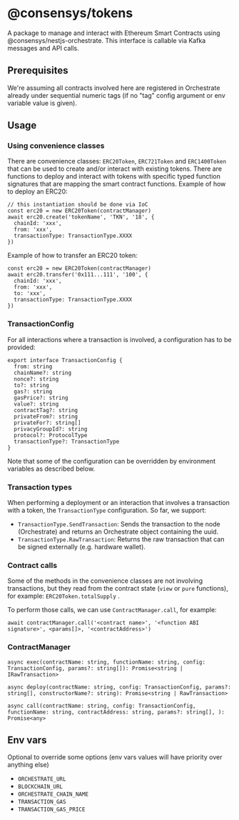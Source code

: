 # @consensys/tokens

A package to manage and interact with Ethereum Smart Contracts using @consensys/nestjs-orchestrate. This interface is callable via Kafka messages and API calls.

## Prerequisites

We're assuming all contracts involved here are registered in Orchestrate already under sequential numeric tags (if no "tag" config argument or env variable value is given).

## Usage

### Using convenience classes

There are convenience classes: `ERC20Token`, `ERC721Token` and `ERC1400Token` that can be used to create and/or interact with existing tokens. There are functions to deploy and interact with tokens with specific typed function signatures that are mapping the smart contract functions.
Example of how to deploy an ERC20:


```
// this instantiation should be done via IoC
const erc20 = new ERC20Token(contractManager)
await erc20.create('tokenName', 'TKN', '18', {
  chainId: 'xxx',
  from: 'xxx',
  transactionType: TransactionType.XXXX
})
```

Example of how to transfer an ERC20 token:

```
const erc20 = new ERC20Token(contractManager)
await erc20.transfer('0x111...111', '100', {
  chainId: 'xxx',
  from: 'xxx',
  to: 'xxx',
  transactionType: TransactionType.XXXX
})
```


### TransactionConfig

For all interactions where a transaction is involved, a configuration has to be provided:

```
export interface TransactionConfig {
  from: string
  chainName?: string
  nonce?: string
  to?: string
  gas?: string
  gasPrice?: string
  value?: string
  contractTag?: string
  privateFrom?: string
  privateFor?: string[]
  privacyGroupId?: string
  protocol?: ProtocolType
  transactionType?: TransactionType
}
```

Note that some of the configuration can be overridden by environment variables as described below.

### Transaction types

When performing a deployment or an interaction that involves a transaction with a token, the `TransactionType` configuration.
So far, we support:

* `TransactionType.SendTransaction`: Sends the transaction to the node (Orchestrate) and returns an Orchestrate object containing the uuid.
* `TransactionType.RawTransaction`: Returns the raw transaction that can be signed externally (e.g. hardware wallet).


### Contract calls

Some of the methods in the convenience classes are not involving transactions, but they read from the contract state (`view` or `pure` functions), for example: `ERC20Token.totalSupply` .

To perform those calls, we can use `ContractManager.call`, for example:

```
await contractManager.call('<contract name>', '<function ABI signature>', <params[]>, '<contractAddress>')
```


### ContractManager

```
async exec(contractName: string, functionName: string, config: TransactionConfig, params?: string[]): Promise<string | IRawTransaction>

async deploy(contractName: string, config: TransactionConfig, params?: string[], constructorName?: string): Promise<string | RawTransaction>

async call(contractName: string, config: TransactionConfig, functionName: string, contractAddress: string, params?: string[], ): Promise<any>

```

## Env vars

Optional to override some options (env vars values will have priority over anything else)

* `ORCHESTRATE_URL`
* `BLOCKCHAIN_URL`
* `ORCHESTRATE_CHAIN_NAME`
* `TRANSACTION_GAS`
* `TRANSACTION_GAS_PRICE`
